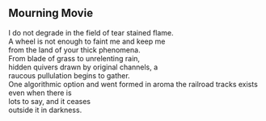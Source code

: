 Mourning Movie
--------------
I do not degrade in the field of tear stained flame.  
A wheel is not enough to faint me and keep me  
from the land of your thick phenomena.  
From blade of grass to unrelenting rain,  
hidden quivers drawn by original channels, a  
raucous pullulation begins to gather.  
One algorithmic option and went formed in aroma the railroad tracks exists even when there is  
lots to say, and it ceases  
outside it in darkness.  
